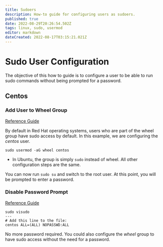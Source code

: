```yaml
---
title: Sudoers
description: How-to guide for configuring users as sudoers.
published: true
date: 2022-08-29T20:26:54.502Z
tags: linux, sudo, usermod
editor: markdown
dateCreated: 2022-08-17T03:15:21.021Z
---
```


# Sudo User Configuration

The objective of this how to guide is to configure a user to be able to run sudo commands without being prompted for a password. 

## Centos

### Add User to Wheel Group 

[Reference Guide](https://linuxize.com/post/how-to-add-user-to-sudoers-in-centos/)

By default in Red Hat operating systems, users who are part of the wheel group have sudo access by default. In this example, we are configuring the *centos* user.

```
sudo usermod -aG wheel centos
```
- In Ubuntu, the group is simply `sudo` instead of wheel. All other configuration steps are the same. 


You can now run `sudo su` and switch to the root user. At this point, you will be prompted to enter a password. 

### Disable Password Prompt

[Reference Guide](https://www.cyberciti.biz/faq/how-to-sudo-without-password-on-centos-linux/)

```
sudo visudo
---
# Add this line to the file:
centos ALL=(ALL) NOPASSWD:ALL
```

No more password required. You could also configure the *wheel* group to have sudo access without the need for a password. 
